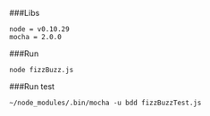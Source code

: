 ###Libs

	node = v0.10.29
	mocha = 2.0.0

###Run
    
    node fizzBuzz.js

###Run test

    ~/node_modules/.bin/mocha -u bdd fizzBuzzTest.js
